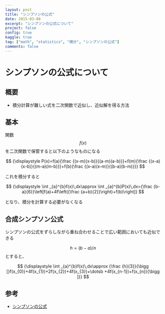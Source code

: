 ```yaml
---
layout: post
title: "シンプソンの公式"
date: 2015-03-08
excerpt: "シンプソンの公式について"
project: false
config: true
kaggle: true
tag: ["math", "statistics", "積分", "シンプソンの公式"]
comments: false
---
```


# シンプソンの公式について

## 概要
 - 積分計算が難しい式を二次関数で近似し、近似解を得る方法

## 基本

関数$$f(x)$$を二次関数で保管すると以下のようなものになる

$$
{\displaystyle P(x)=f(a){\frac {(x-m)(x-b)}{(a-m)(a-b)}}+f(m){\frac {(x-a)(x-b)}{(m-a)(m-b)}}+f(b){\frac {(x-a)(x-m)}{(b-a)(b-m)}}}
$$

これを積分すると

$$
{\displaystyle \int _{a}^{b}f(x)\,dx\approx \int _{a}^{b}P(x)\,dx={\frac {b-a}{6}}\left[f(a)+4f\left({\frac {a+b}{2}}\right)+f(b)\right]}
$$

となり、積分を計算する必要がなくなる

## 合成シンプソン公式

シンプソンの公式をずらしながら重ね合わせることで広い範囲においても近似できる  

$$h=(b-a)/n$$とすると、

$$
{\displaystyle \int _{a}^{b}f(x)\,dx\approx {\frac {h}{3}}{\bigg [}f(x_{0})+4f(x_{1})+2f(x_{2})+4f(x_{3})+\dotsb +4f(x_{n-1})+f(x_{n}){\bigg ]}}
$$

## 参考
 - [シンプソンの公式](https://ja.wikipedia.org/wiki/%E3%82%B7%E3%83%B3%E3%83%97%E3%82%BD%E3%83%B3%E3%81%AE%E5%85%AC%E5%BC%8F)
